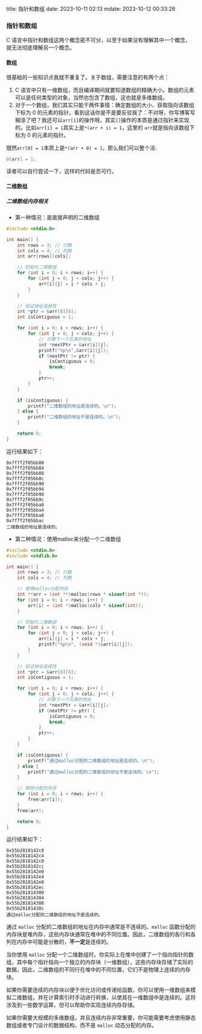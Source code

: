 title: 指针和数组
date: 2023-10-11 02:13
mdate: 2023-10-12 00:33:28

### 指针和数组
C 语言中指针和数组这两个概念密不可分，以至于如果没有理解其中一个概念，就无法彻底理解另一个概念。
#### 数组
很基础的一些知识点我就不重复了。关于数组，需要注意的有两个点：
1. C 语言中只有一维数组，而且编译期间就要知道数组的精确大小。数组的元素可以是任何类型的对象，当然也包含了数组，这也就是多维数组。
2. 对于一个数组，我们其实只能干两件事情：确定数组的大小、获取指向该数组下标为 0 的元素的指针。看到这话你是不是要反驳我了：不对呀，你写博客写糊涂了吧？我还可以`arr[1]`的操作呀。其实`[]`操作的本质是通过指针来实现的。比如`arr[i] = 1`其实上是`*(arr + i) = 1`，这里的 `arr`就是指向该数组下标为 0 的元素的指针。
<!-- more -->

既然`arr[0] = 1`本质上是`*(arr + 0) = 1`，那么我们可以整个活:
```c
0[arr] = 1;
```
读者可以自行尝试一下，这样的代码是否可行。
#### 二维数组

##### 二维数组内存相关

- 第一种情况：是直接声明的二维数组
```c
#include <stdio.h>

int main() {
    int rows = 3; // 行数
    int cols = 4; // 列数
    int arr[rows][cols];

    // 初始化二维数组
    for (int i = 0; i < rows; i++) {
        for (int j = 0; j < cols; j++) {
            arr[i][j] = i * cols + j;
        }
    }

    // 验证地址连续性
    int *ptr = &arr[0][0];
    int isContiguous = 1;

    for (int i = 0; i < rows; i++) {
        for (int j = 0; j < cols; j++) {
            // 计算下一个元素的地址
            int *nextPtr = &arr[i][j];
            printf("%p\n",&arr[i][j]);
            if (nextPtr != ptr) {
                isContiguous = 0;
                break;
            }
            ptr++;
        }
    }

    if (isContiguous) {
        printf("二维数组的地址是连续的。\n");
    } else {
        printf("二维数组的地址不是连续的。\n");
    }

    return 0;
}
```
运行结果如下：
```shell
0x7fff2f05bb80
0x7fff2f05bb84
0x7fff2f05bb88
0x7fff2f05bb8c
0x7fff2f05bb90
0x7fff2f05bb94
0x7fff2f05bb98
0x7fff2f05bb9c
0x7fff2f05bba0
0x7fff2f05bba4
0x7fff2f05bba8
0x7fff2f05bbac
二维数组的地址是连续的。
```

- 第二种情况：使用malloc来分配一个二维数组

```c
#include <stdio.h>
#include <stdlib.h>

int main() {
    int rows = 3; // 行数
    int cols = 4; // 列数

    // 使用malloc分配内存
    int **arr = (int **)malloc(rows * sizeof(int *));
    for (int i = 0; i < rows; i++) {
        arr[i] = (int *)malloc(cols * sizeof(int));
    }

    // 初始化二维数组
    for (int i = 0; i < rows; i++) {
        for (int j = 0; j < cols; j++) {
            arr[i][j] = i * cols + j;
            printf("%p\n", (void *)&arr[i][j]);
        }
    }

    // 验证地址连续性
    int *ptr = &arr[0][0];
    int isContiguous = 1;

    for (int i = 0; i < rows; i++) {
        for (int j = 0; j < cols; j++) {
            // 计算下一个元素的地址
            int *nextPtr = &arr[i][j];
            if (nextPtr != ptr) {
                isContiguous = 0;
                break;
            }
            ptr++;
        }
    }

    if (isContiguous) {
        printf("通过malloc分配的二维数组的地址是连续的。\n");
    } else {
        printf("通过malloc分配的二维数组的地址不是连续的。\n");
    }

    // 释放分配的内存
    for (int i = 0; i < rows; i++) {
        free(arr[i]);
    }
    free(arr);

    return 0;
}

```
运行结果如下：

```shell
0x55b2818142c0
0x55b2818142c4
0x55b2818142c8
0x55b2818142cc
0x55b2818142e0
0x55b2818142e4
0x55b2818142e8
0x55b2818142ec
0x55b281814300
0x55b281814304
0x55b281814308
0x55b28181430c
通过malloc分配的二维数组的地址不是连续的。
```
通过 `malloc` 分配的二维数组的地址在内存中通常是不连续的。`malloc` 函数分配的内存块是堆内存，这些内存块通常在堆中的不同位置。因此，二维数组的各行和各列在内存中可能是分散的，**不一定**是连续的。

当你使用 `malloc` 分配一个二维数组时，你实际上在堆中创建了一个指向指针的数组，其中每个指针指向一个独立的内存块（一维数组），这些内存块存储了实际的数据。因此，二维数组的不同行在堆中的不同位置，它们不是物理上连续的内存块。

如果你需要连续的内存块以便于优化访问或传递给函数，你可以使用一维数组来模拟二维数组，并在计算索引时手动进行转换，以使其在一维数组中是连续的。这将涉及到一些数学运算，但可以帮助你实现连续内存存储。

如果你需要大规模的多维数组，并且连续内存非常重要，你可能需要考虑使用静态数组或者专门设计的数据结构，而不是 `malloc` 动态分配的内存。